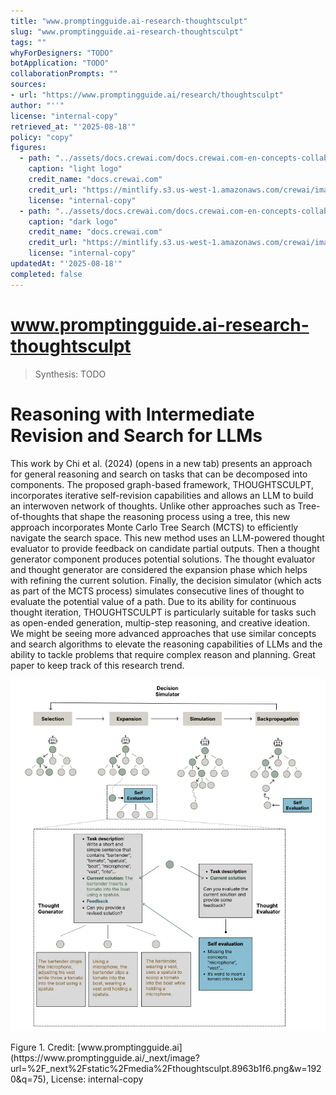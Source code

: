 ```yaml
---
title: "www.promptingguide.ai-research-thoughtsculpt"
slug: "www.promptingguide.ai-research-thoughtsculpt"
tags: ""
whyForDesigners: "TODO"
botApplication: "TODO"
collaborationPrompts: ""
sources:
- url: "https://www.promptingguide.ai/research/thoughtsculpt"
author: "''"
license: "internal-copy"
retrieved_at: "'2025-08-18'"
policy: "copy"
figures:
  - path: "../assets/docs.crewai.com/docs.crewai.com-en-concepts-collaboration/71bc45159c09.webp"
    caption: "light logo"
    credit_name: "docs.crewai.com"
    credit_url: "https://mintlify.s3.us-west-1.amazonaws.com/crewai/images/crew_only_logo.png"
    license: "internal-copy"
  - path: "../assets/docs.crewai.com/docs.crewai.com-en-concepts-collaboration/71bc45159c09.webp"
    caption: "dark logo"
    credit_name: "docs.crewai.com"
    credit_url: "https://mintlify.s3.us-west-1.amazonaws.com/crewai/images/crew_only_logo.png"
    license: "internal-copy"
updatedAt: "'2025-08-18'"
completed: false
---
```


# www.promptingguide.ai-research-thoughtsculpt

> Synthesis: TODO

# Reasoning with Intermediate Revision and Search for LLMs
This work by Chi et al. (2024) (opens in a new tab) presents an approach for general reasoning and search on tasks that can be decomposed into components.
The proposed graph-based framework, THOUGHTSCULPT, incorporates iterative self-revision capabilities and allows an LLM to build an interwoven network of thoughts.
Unlike other approaches such as Tree-of-thoughts that shape the reasoning process using a tree, this new approach incorporates Monte Carlo Tree Search (MCTS) to efficiently navigate the search space.
This new method uses an LLM-powered thought evaluator to provide feedback on candidate partial outputs. Then a thought generator component produces potential solutions. The thought evaluator and thought generator are considered the expansion phase which helps with refining the current solution.
Finally, the decision simulator (which acts as part of the MCTS process) simulates consecutive lines of thought to evaluate the potential value of a path.
Due to its ability for continuous thought iteration, THOUGHTSCULPT is particularly suitable for tasks such as open-ended generation, multip-step reasoning, and creative ideation.
We might be seeing more advanced approaches that use similar concepts and search algorithms to elevate the reasoning capabilities of LLMs and the ability to tackle problems that require complex reason and planning. Great paper to keep track of this research trend.

!["ThoughtSculpt"](../assets/www.promptingguide.ai/www.promptingguide.ai-research-thoughtsculpt/45445da69bae.webp)
<figcaption>Figure 1. Credit: [www.promptingguide.ai](https://www.promptingguide.ai/_next/image?url=%2F_next%2Fstatic%2Fmedia%2Fthoughtsculpt.8963b1f6.png&w=1920&q=75), License: internal-copy</figcaption>
